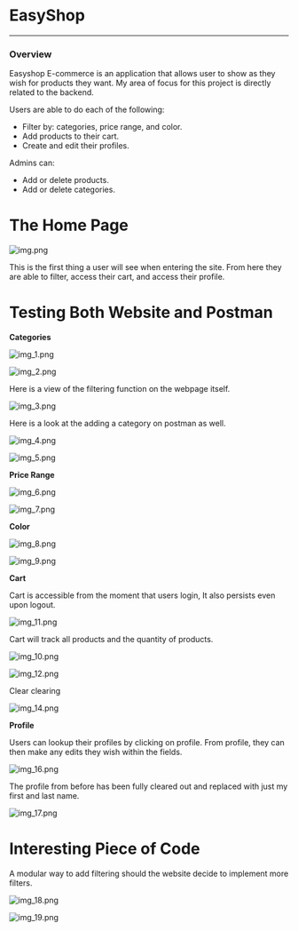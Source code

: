 # EasyShop
___

### Overview
Easyshop E-commerce is an application that allows user
to show as they wish for products they want. My area of
focus for this project is directly related to the backend.

Users are able to do each of the following:
- Filter by: categories, price range, and color.
- Add products to their cart.
- Create and edit their profiles.

Admins can:

- Add or delete products.
- Add or delete categories.

# The Home Page

![img.png](src/main/resources/img.png)

This is the first thing a user will see when entering the site.
From here they are able to filter, access their cart, and access their profile.

# Testing Both Website and Postman

**<summary> Categories </summary>**

![img_1.png](src/main/resources/img_1.png)

![img_2.png](src/main/resources/img_2.png)

Here is a view of the filtering function on the webpage itself.

![img_3.png](src/main/resources/img_3.png)

Here is a look at the adding a category on postman as well.

![img_4.png](src/main/resources/img_4.png)

![img_5.png](src/main/resources/img_5.png)

**<summary> Price Range </summary>**

![img_6.png](src/main/resources/img_6.png)

![img_7.png](src/main/resources/img_7.png)

**<summary> Color </summary>**

![img_8.png](src/main/resources/img_8.png)

![img_9.png](src/main/resources/img_9.png)

**<summary> Cart </summary>**

Cart is accessible from the moment that users login,
It also persists even upon logout.

![img_11.png](src/main/resources/img_11.png)

Cart will track all products and the quantity of products.

![img_10.png](src/main/resources/img_10.png)

![img_12.png](src/main/resources/img_12.png)

Clear clearing

![img_14.png](src/main/resources/img_14.png)


**<summary> Profile </summary>**

Users can lookup their profiles by clicking on profile.
From profile, they can then make any edits they wish within
the fields.

![img_16.png](src/main/resources/img_16.png)

The profile from before has been fully cleared out and replaced
with just my first and last name.

![img_17.png](src/main/resources/img_17.png)

# Interesting Piece of Code

A modular way to add filtering should the website decide to implement more 
filters.

![img_18.png](src/main/resources/img_18.png)

![img_19.png](src/main/resources/img_19.png)